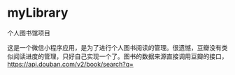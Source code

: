# myLibrary
个人图书馆项目

这是一个微信小程序应用，是为了进行个人图书阅读的管理。很遗憾，豆瓣没有类似阅读进度的管理，只好自己实现一个了。图书的数据来源直接调用豆瓣的接口，https://api.douban.com/v2/book/search?q=
